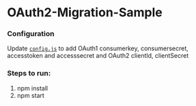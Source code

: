 # OAuth2-Migration-Sample

### Configuration
Update [`config.js`](config.js) to add OAuth1 consumerkey, consumersecret, accesstoken and accesssecret and OAuth2 clientId, clientSecret

### Steps to run:
1. npm install
2. npm start


